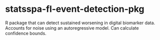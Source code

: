 # statsspa-fl-event-detection-pkg

R package that can detect sustained worsening in digital biomarker data. Accounts for noise using an autoregressive model. Can calculate confidence bounds.
